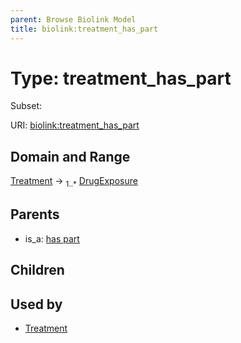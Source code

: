 ```yaml
---
parent: Browse Biolink Model
title: biolink:treatment_has_part
---
```


# Type: treatment_has_part

Subset:




URI: [biolink:treatment_has_part](https://w3id.org/biolink/vocab/treatment_has_part)

## Domain and Range

[Treatment](Treatment.md) ->  <sub>1..*</sub> [DrugExposure](DrugExposure.md)

## Parents

 *  is_a: [has part](has_part.md)

## Children


## Used by

 * [Treatment](Treatment.md)
